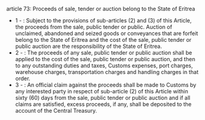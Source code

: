 article 73: Proceeds of sale, tender or auction belong to the State of Eritrea

<ul>
			<li>1 - : Subject to the provisions of sub-articles (2) and (3) of this Article, the proceeds from the sale, public tender or public. Auction of unclaimed, abandoned and seized goods or conveyances that are forfeit belong to the State of Eritrea and the cost of the sale, public tender or public auction are the responsibility of the State of Eritrea. <ul>
			</ul></li>			<li>2 - : The proceeds of any sale, public tender or public auction shall be applied to the cost of the sale, public tender or public auction, and then to any outstanding duties and taxes, Customs expenses, port charges, warehouse charges, transportation charges and handling charges in that order. <ul>
			</ul></li>			<li>3 - : An official claim against the proceeds shall be made to Customs by any interested party in respect of sub-article (2) of this Article within sixty (60) days from the sale, public tender or public auction and if all claims are satisfied, excess proceeds, if any, shall be deposited to the account of the Central Treasury. <ul>
			</ul></li></ul>